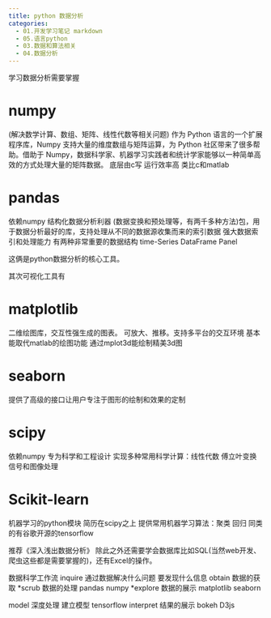 ```yaml
---
title: python 数据分析
categories:
  - 01.开发学习笔记 markdown
  - 05.语言python
  - 03.数据和算法相关
  - 04.数据分析
---
```


学习数据分析需要掌握
# numpy
(解决数学计算、数组、矩阵、线性代数等相关问题)
作为 Python 语言的一个扩展程序库，Numpy 支持大量的维度数组与矩阵运算，为 Python 社区带来了很多帮助。借助于 Numpy，数据科学家、机器学习实践者和统计学家能够以一种简单高效的方式处理大量的矩阵数据。
底层由c写 运行效率高 类比c和matlab

# pandas 
依赖numpy 结构化数据分析利器 (数据变换和预处理等，有两千多种方法)包，用于数据分析最好的库，支持处理从不同的数据源收集而来的索引数据 强大数据索引和处理能力
有两种非常重要的数据结构 time-Series DataFrame Panel

这俩是python数据分析的核心工具。

其次可视化工具有
# matplotlib 
二维绘图库，交互性强生成的图表。 可放大、推移。支持多平台的交互环境 基本能取代matlab的绘图功能 通过mplot3d能绘制精美3d图
# seaborn 
提供了高级的接口让用户专注于图形的绘制和效果的定制

# scipy 
依赖numpy 专为科学和工程设计 实现多种常用科学计算：线性代数 傅立叶变换 信号和图像处理

# Scikit-learn 
机器学习的python模块 简历在scipy之上 提供常用机器学习算法：聚类 回归 同类的有谷歌开源的tensorflow


推荐《深入浅出数据分析》
除此之外还需要学会数据库比如SQL(当然web开发、爬虫这些都是需要掌握的)，还有Excel的操作。




数据科学工作流
inquire 通过数据解决什么问题 要发现什么信息
obtain 数据的获取
*scrub 数据的处理 pandas numpy
*explore 数据的展示 matplotlib seaborn

model 深度处理 建立模型 tensorflow 
interpret 结果的展示 bokeh D3js